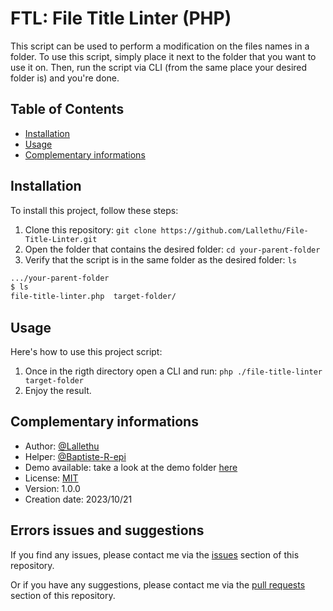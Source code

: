 # FTL: File Title Linter (PHP)

This script can be used to perform a modification on the files names in a folder.
To use this script, simply place it next to the folder that you want to use it on.
Then, run the script via CLI (from the same place your desired folder is) and you're done.

## Table of Contents

- [Installation](#installation)
- [Usage](#usage)
- [Complementary informations](#complementary-informations)

## Installation

To install this project, follow these steps:

1. Clone this repository: `git clone https://github.com/Lallethu/File-Title-Linter.git`
2. Open the folder that contains the desired folder: `cd your-parent-folder`
3. Verify that the script is in the same folder as the desired folder: `ls`

```bash
.../your-parent-folder
$ ls
file-title-linter.php  target-folder/
```

## Usage

Here's how to use this project script:

1. Once in the rigth directory open a CLI and run: `php ./file-title-linter target-folder`
2. Enjoy the result.

## Complementary informations

- Author: [@Lallethu](https://www.github.com/Lallethu)
- Helper: [@Baptiste-R-epi](https://www.github.com/Baptiste-R-epi)
- Demo available: take a look at the demo folder [here](demo/readme.md)
- License: [MIT](LICENSE)
- Version: 1.0.0
- Creation date: 2023/10/21

## Errors issues and suggestions

If you find any issues, please contact me via the [issues](https://www.github.com/File-Title-Linter/issues) section of this repository.

Or if you have any suggestions, please contact me via the [pull requests](https://www.github.com/File-Title-Linter/pulls) section of this repository.
